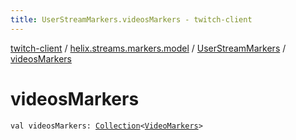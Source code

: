 ```yaml
---
title: UserStreamMarkers.videosMarkers - twitch-client
---
```


[twitch-client](../../index.html) / [helix.streams.markers.model](../index.html) / [UserStreamMarkers](index.html) / [videosMarkers](./videos-markers.html)

# videosMarkers

`val videosMarkers: `[`Collection`](https://kotlinlang.org/api/latest/jvm/stdlib/kotlin.collections/-collection/index.html)`<`[`VideoMarkers`](../-video-markers/index.html)`>`